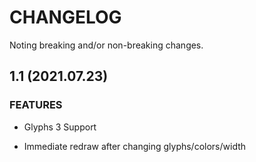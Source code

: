 # CHANGELOG

Noting breaking and/or non-breaking changes.

## 1.1 (2021.07.23)

### FEATURES

- Glyphs 3 Support

- Immediate redraw after changing glyphs/colors/width